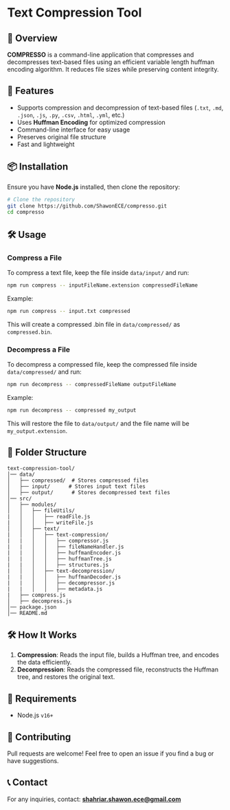 # Text Compression Tool

## 📜 Overview
**COMPRESSO** is a command-line application that compresses and decompresses text-based files using an efficient variable length huffman encoding algorithm. It reduces file sizes while preserving content integrity.

## 🚀 Features
- Supports compression and decompression of text-based files (`.txt`, `.md`, `.json`, `.js`, `.py`, `.csv`, `.html`, `.yml`, etc.)
- Uses **Huffman Encoding** for optimized compression
- Command-line interface for easy usage
- Preserves original file structure
- Fast and lightweight

## 📦 Installation
Ensure you have **Node.js** installed, then clone the repository:

```sh
# Clone the repository
git clone https://github.com/ShawonECE/compresso.git
cd compresso
```

## 🛠 Usage

### Compress a File
To compress a text file, keep the file inside `data/input/` and run:
```sh
npm run compress -- inputFileName.extension compressedFileName
```
Example:
```sh
npm run compress -- input.txt compressed
```
This will create a compressed .bin file in `data/compressed/` as `compressed.bin`.

### Decompress a File
To decompress a compressed file, keep the compressed file inside `data/compressed/` and run:
```sh
npm run decompress -- compressedFileName outputFileName
```
Example:
```sh
npm run decompress -- compressed my_output
```
This will restore the file to `data/output/` and the file name will be `my_output.extension`.

## 📂 Folder Structure
```
text-compression-tool/
│── data/
│   ├── compressed/  # Stores compressed files
│   ├── input/      # Stores input text files
│   ├── output/      # Stores decompressed text files
│── src/
│   ├── modules/
│   │   ├── fileUtils/
|   │   │   ├── readFile.js
|   │   │   ├── writeFile.js
│   │   ├── text/
|   │   │   ├── text-compression/
|   |   │   │   ├── compressor.js
|   |   │   │   ├── fileNameHandler.js
|   |   │   │   ├── huffmanEncoder.js
|   |   │   │   ├── huffmanTree.js
|   |   │   │   ├── structures.js
|   │   │   ├── text-decompression/
|   |   │   │   ├── huffmanDecoder.js
|   |   │   │   ├── decompressor.js
|   |   │   │   ├── metadata.js
|   ├── compress.js
│   ├── decompress.js
│── package.json
│── README.md
```

## 🛠 How It Works
1. **Compression**: Reads the input file, builds a Huffman tree, and encodes the data efficiently.
2. **Decompression**: Reads the compressed file, reconstructs the Huffman tree, and restores the original text.

## 📌 Requirements
- Node.js `v16+`

## 🤝 Contributing
Pull requests are welcome! Feel free to open an issue if you find a bug or have suggestions.

## 📞 Contact
For any inquiries, contact: **shahriar.shawon.ece@gmail.com**


